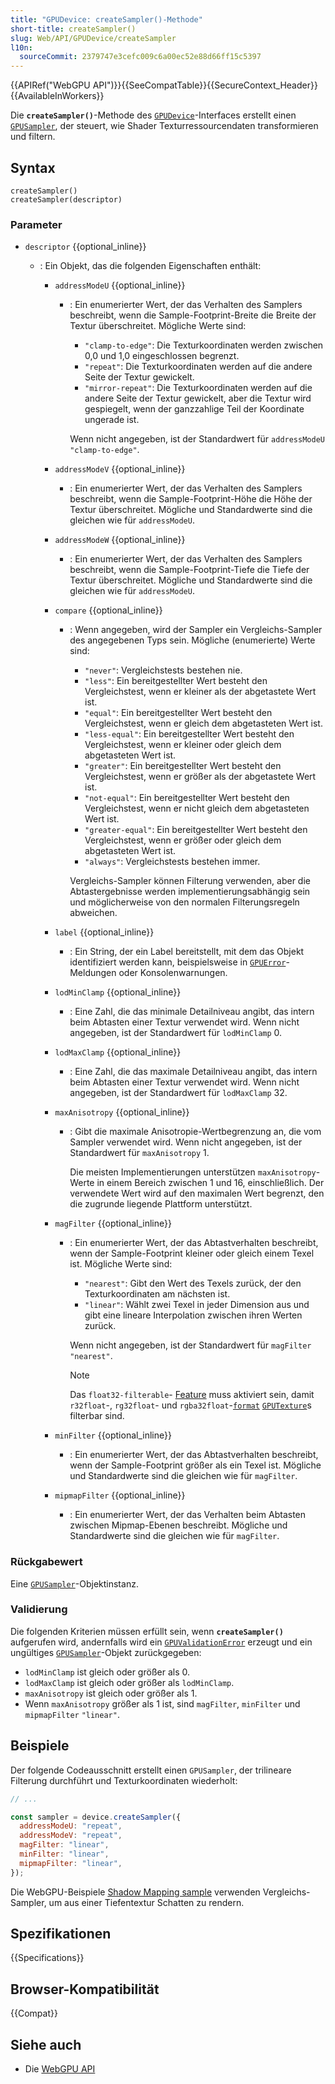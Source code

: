 ```yaml
---
title: "GPUDevice: createSampler()-Methode"
short-title: createSampler()
slug: Web/API/GPUDevice/createSampler
l10n:
  sourceCommit: 2379747e3cefc009c6a00ec52e88d66ff15c5397
---
```


{{APIRef("WebGPU API")}}{{SeeCompatTable}}{{SecureContext_Header}}{{AvailableInWorkers}}

Die **`createSampler()`**-Methode des [`GPUDevice`](/de/docs/Web/API/GPUDevice)-Interfaces erstellt einen [`GPUSampler`](/de/docs/Web/API/GPUSampler), der steuert, wie Shader Texturressourcendaten transformieren und filtern.

## Syntax

```js-nolint
createSampler()
createSampler(descriptor)
```

### Parameter

- `descriptor` {{optional_inline}}

  - : Ein Objekt, das die folgenden Eigenschaften enthält:

    - `addressModeU` {{optional_inline}}

      - : Ein enumerierter Wert, der das Verhalten des Samplers beschreibt, wenn die Sample-Footprint-Breite die Breite der Textur überschreitet. Mögliche Werte sind:

        - `"clamp-to-edge"`: Die Texturkoordinaten werden zwischen 0,0 und 1,0 eingeschlossen begrenzt.
        - `"repeat"`: Die Texturkoordinaten werden auf die andere Seite der Textur gewickelt.
        - `"mirror-repeat"`: Die Texturkoordinaten werden auf die andere Seite der Textur gewickelt, aber die Textur wird gespiegelt, wenn der ganzzahlige Teil der Koordinate ungerade ist.

        Wenn nicht angegeben, ist der Standardwert für `addressModeU` `"clamp-to-edge"`.

    - `addressModeV` {{optional_inline}}
      - : Ein enumerierter Wert, der das Verhalten des Samplers beschreibt, wenn die Sample-Footprint-Höhe die Höhe der Textur überschreitet. Mögliche und Standardwerte sind die gleichen wie für `addressModeU`.
    - `addressModeW` {{optional_inline}}

      - : Ein enumerierter Wert, der das Verhalten des Samplers beschreibt, wenn die Sample-Footprint-Tiefe die Tiefe der Textur überschreitet. Mögliche und Standardwerte sind die gleichen wie für `addressModeU`.

    - `compare` {{optional_inline}}

      - : Wenn angegeben, wird der Sampler ein Vergleichs-Sampler des angegebenen Typs sein. Mögliche (enumerierte) Werte sind:

        - `"never"`: Vergleichstests bestehen nie.
        - `"less"`: Ein bereitgestellter Wert besteht den Vergleichstest, wenn er kleiner als der abgetastete Wert ist.
        - `"equal"`: Ein bereitgestellter Wert besteht den Vergleichstest, wenn er gleich dem abgetasteten Wert ist.
        - `"less-equal"`: Ein bereitgestellter Wert besteht den Vergleichstest, wenn er kleiner oder gleich dem abgetasteten Wert ist.
        - `"greater"`: Ein bereitgestellter Wert besteht den Vergleichstest, wenn er größer als der abgetastete Wert ist.
        - `"not-equal"`: Ein bereitgestellter Wert besteht den Vergleichstest, wenn er nicht gleich dem abgetasteten Wert ist.
        - `"greater-equal"`: Ein bereitgestellter Wert besteht den Vergleichstest, wenn er größer oder gleich dem abgetasteten Wert ist.
        - `"always"`: Vergleichstests bestehen immer.

        Vergleichs-Sampler können Filterung verwenden, aber die Abtastergebnisse werden implementierungsabhängig sein und möglicherweise von den normalen Filterungsregeln abweichen.

    - `label` {{optional_inline}}

      - : Ein String, der ein Label bereitstellt, mit dem das Objekt identifiziert werden kann, beispielsweise in [`GPUError`](/de/docs/Web/API/GPUError)-Meldungen oder Konsolenwarnungen.

    - `lodMinClamp` {{optional_inline}}
      - : Eine Zahl, die das minimale Detailniveau angibt, das intern beim Abtasten einer Textur verwendet wird. Wenn nicht angegeben, ist der Standardwert für `lodMinClamp` 0.
    - `lodMaxClamp` {{optional_inline}}

      - : Eine Zahl, die das maximale Detailniveau angibt, das intern beim Abtasten einer Textur verwendet wird. Wenn nicht angegeben, ist der Standardwert für `lodMaxClamp` 32.

    - `maxAnisotropy` {{optional_inline}}

      - : Gibt die maximale Anisotropie-Wertbegrenzung an, die vom Sampler verwendet wird. Wenn nicht angegeben, ist der Standardwert für `maxAnisotropy` 1.

        Die meisten Implementierungen unterstützen `maxAnisotropy`-Werte in einem Bereich zwischen 1 und 16, einschließlich. Der verwendete Wert wird auf den maximalen Wert begrenzt, den die zugrunde liegende Plattform unterstützt.

    - `magFilter` {{optional_inline}}

      - : Ein enumerierter Wert, der das Abtastverhalten beschreibt, wenn der Sample-Footprint kleiner oder gleich einem Texel ist. Mögliche Werte sind:

        - `"nearest"`: Gibt den Wert des Texels zurück, der den Texturkoordinaten am nächsten ist.
        - `"linear"`: Wählt zwei Texel in jeder Dimension aus und gibt eine lineare Interpolation zwischen ihren Werten zurück.

        Wenn nicht angegeben, ist der Standardwert für `magFilter` `"nearest"`.

        > [!NOTE]
        > Das `float32-filterable`- [Feature](/de/docs/Web/API/GPUSupportedFeatures) muss aktiviert sein, damit `r32float`-, `rg32float`- und `rgba32float`-[`format`](/de/docs/Web/API/GPUDevice/createTexture#format) [`GPUTexture`](/de/docs/Web/API/GPUTexture)s filterbar sind.

    - `minFilter` {{optional_inline}}
      - : Ein enumerierter Wert, der das Abtastverhalten beschreibt, wenn der Sample-Footprint größer als ein Texel ist. Mögliche und Standardwerte sind die gleichen wie für `magFilter`.
    - `mipmapFilter` {{optional_inline}}
      - : Ein enumerierter Wert, der das Verhalten beim Abtasten zwischen Mipmap-Ebenen beschreibt. Mögliche und Standardwerte sind die gleichen wie für `magFilter`.

### Rückgabewert

Eine [`GPUSampler`](/de/docs/Web/API/GPUSampler)-Objektinstanz.

### Validierung

Die folgenden Kriterien müssen erfüllt sein, wenn **`createSampler()`** aufgerufen wird, andernfalls wird ein [`GPUValidationError`](/de/docs/Web/API/GPUValidationError) erzeugt und ein ungültiges [`GPUSampler`](/de/docs/Web/API/GPUSampler)-Objekt zurückgegeben:

- `lodMinClamp` ist gleich oder größer als 0.
- `lodMaxClamp` ist gleich oder größer als `lodMinClamp`.
- `maxAnisotropy` ist gleich oder größer als 1.
- Wenn `maxAnisotropy` größer als 1 ist, sind `magFilter`, `minFilter` und `mipmapFilter` `"linear"`.

## Beispiele

Der folgende Codeausschnitt erstellt einen `GPUSampler`, der trilineare Filterung durchführt und Texturkoordinaten wiederholt:

```js
// ...

const sampler = device.createSampler({
  addressModeU: "repeat",
  addressModeV: "repeat",
  magFilter: "linear",
  minFilter: "linear",
  mipmapFilter: "linear",
});
```

Die WebGPU-Beispiele [Shadow Mapping sample](https://webgpu.github.io/webgpu-samples/samples/shadowMapping/) verwenden Vergleichs-Sampler, um aus einer Tiefentextur Schatten zu rendern.

## Spezifikationen

{{Specifications}}

## Browser-Kompatibilität

{{Compat}}

## Siehe auch

- Die [WebGPU API](/de/docs/Web/API/WebGPU_API)
